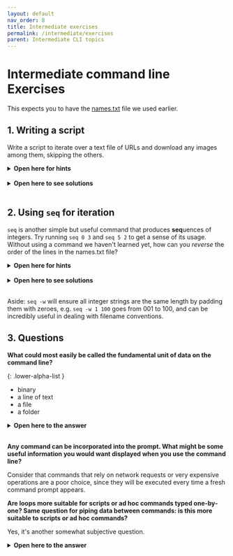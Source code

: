 ```yaml
---
layout: default
nav_order: 8
title: Intermediate exercises
permalink: /intermediate/exercises
parent: Intermediate CLI topics
---
```


# Intermediate command line Exercises

This expects you to have the [names.txt](https://phette23.github.io/c4l21-learn-to-love-the-command-line/names.txt) file we used earlier.

## 1. Writing a script

Write a script to iterate over a text file of URLs and download any images among them, skipping the others.

<details>
<summary><b>Open here for hints</b></summary>
A regular expression you could use to identify most image URLs would be <code>'\.(jpe?g|png|webp)$'</code>. You will need to use <code>grep</code>'s <code>-E</code> flag. If using <code>curl</code> is proving too tricky try assuming that <code>wget $URL</code> will download a file even if your system does not have <code>wget</code> installed.
</details>
<br>

<details>
<summary><b>Open here to see solutions</b></summary>

<pre><code>#!/usr/bin/env bash
for URL in $(cat urls.txt); do
  # grep's "-q" flag silences output, you could also write output to /dev/null
  # like grep -E $REGEX >/dev/null (writing to /dev/null is a common pattern)
  echo $URL | grep -E -q '\.(jpe?g|png|webp)$' && wget $URL
done</code></pre>
</details>
<br>

## 2. Using `seq` for iteration

`seq` is another simple but useful command that produces **seq**uences of integers. Try running `seq 0 3` and `seq 5 2` to get a sense of its usage. Without using a command we haven't learned yet, how can you _reverse_ the order of the lines in the names.txt file?

<details>
<summary><b>Open here for hints</b></summary>

<code>seq</code>, <code>tail</code>, <code>head</code>, and a <code>for</code> loop are the tools you need.
</details>
<br>

<details>
<summary><b>Open here to see solutions</b></summary>

<pre><code>$ LENGTH=$(cat names.txt | wc -l)
$ for NUMBER in $(seq 1 $LENGTH)
> do tail -n $NUMBER names.txt | head -n 1 >> reversed-names.txt
> done
$ cat reversed-names.txt</code></pre>

<br>The actual, easiest way to do this is to use the <code>tac</code> command which is, in function and name, "reverse cat". It prints a file to stdout starting with the last line.
</details>
<br>

Aside: `seq -w` will ensure all integer strings are the same length by padding them with zeroes, e.g. `seq -w 1 100` goes from 001 to 100, and can be incredibly useful in dealing with filename conventions.

## 3. Questions

**What could most easily be called the fundamental unit of data on the command line?**

{: .lower-alpha-list }
- binary
- a line of text
- a file
- a folder

<details>
<summary><b>Open here to the answer</b></summary>

This is a philosophical question and thus debatable but <b>a line of text</b> is the best answer for reasons we've repeatedly seen during the intermediate topics: data passed through a command pipeline is processed one line a time; when we iterate over a file it is done one line at a time; and we even write out of our commands one line a a time.

"A file" might seem like the answer but it is actually possible to perform many complex operations without ever creating or referencing a file, for instance streaming data from a website, through a series of text manipulations, and back out to the web. Most of the time when we were writing to or accessing files it was more a matter of convenience than a necessity.
</details>
<br>

**Any command can be incorporated into the prompt. What might be some useful information you would want displayed when you use the command line?**

Consider that commands that rely on network requests or very expensive operations are a poor choice, since they will be executed every time a fresh command prompt appears.

**Are loops more suitable for scripts or ad hoc commands typed one-by-one? Same question for piping data between commands: is this more suitable to scripts or ad hoc commands?**

Yes, it's another somewhat subjective question.

<details>
<summary><b>Open here to the answer</b></summary>

Pipelines are elegant and useful while running ad hoc commands one at a time; loops are more powerful (they can more easily use "if" conditions, for instance) and better suited to scripts. Pipelines are more compact than loops so it's easier to type them out. Loops are more verbose and can be tricky to type sometimes because of how they break across multiple lines. Also, in a script, we can store data in a variable while performing repeated operations, making pipes less necessary. Most scripts will use both pipes and loops but overly relying on pipes can be problematic. See <a href='/c4l21-learn-to-love-the-command-line/further-learning#csvkit-is-an-actual-miracle'>my csvkit script</a> example, for instance.
</details>
